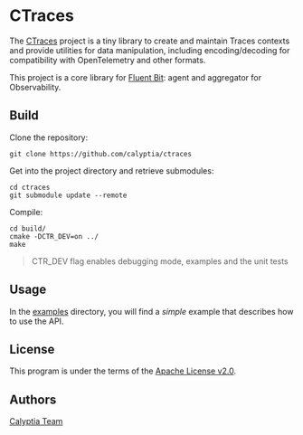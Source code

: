 # CTraces

The [CTraces](https://github.com/calyptia/ctraces) project is a tiny library to create and maintain Traces contexts and provide utilities for data manipulation, including encoding/decoding for compatibility with OpenTelemetry and other formats.

This project is a core library for [Fluent Bit](https://fluentbit.io): agent and aggregator for Observability.

## Build

Clone the repository:

```shell
git clone https://github.com/calyptia/ctraces
```

Get into the project directory and retrieve submodules:

```shell
cd ctraces
git submodule update --remote
```

Compile:

```shell
cd build/
cmake -DCTR_DEV=on ../
make
```

> CTR_DEV flag enables debugging mode, examples and the unit tests

## Usage

In the [examples](examples/) directory, you will find a _simple_ example that describes how to use the API.

## License

This program is under the terms of the [Apache License v2.0](http://www.apache.org/licenses/LICENSE-2.0).

## Authors

[Calyptia Team](https://www.calyptia.com)
